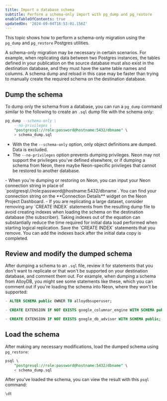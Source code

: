 ```yaml
---
title: Import a database schema
subtitle: Perform a schema-only import with pg_dump and pg_restore
enableTableOfContents: true
updatedOn: '2024-09-04T18:53:01.156Z'
---
```


This topic shows how to perform a schema-only migration using the `pg_dump` and `pg_restore` Postgres utilities.

A schema-only migration may be necessary in certain scenarios. For example, when replicating data between two Postgres instances, the tables defined in your publication on the source database must also exist in the destination database, and they must have the same table names and columns. A schema dump and reload in this case may be faster than trying to manually create the required schema on the destination database.

## Dump the schema

To dump only the schema from a database, you can run a `pg_dump` command similar to the following to create an `.sql` dump file with the schema only:

```sql
pg_dump --schema-only \
	--no-privileges \
	"postgresql://role:password@hostname:5432/dbname" \
	> schema_dump.sql
```

- With the the `--schema-only` option, only object definitions are dumped. Data is excluded.
- The `--no-privileges` option prevents dumping privileges. Neon may not support the privileges you've defined elsewhere, or if dumping a schema from Neon, there maybe Neon-specific privileges that cannot be restored to another database.

<Admonition type="tip" title="tips">
- When you're dumping or restoring on Neon, you can input your Neon connection string in place of `postgresql://role:password@hostname:5432/dbname`. You can find your connection string on the **Connection Details** widget on the Neon Project Dashboard.
- If you are replicating a large dataset, consider removing any `CREATE INDEX` statements from the resulting dump file to avoid creating indexes when loading the schema on the destination database (the subscriber). Taking indexes out of the equation can substantially reduce the time required for initial data load performed when starting logical replication. Save the `CREATE INDEX` statements that you remove. You can add the indexes back after the initial data copy is completed.
</Admonition>

## Review and modify the dumped schema

After dumping a schema to an `.sql` file, review it for statements that you don't want to replicate or that won't be supported on your destination database, and comment them out. For example, when dumping a schema from AlloyDB, you might see some statements like these, which you can comment out if you're loading the schema into Neon, where they won't be supported:

```sql
- ALTER SCHEMA public OWNER TO alloydbsuperuser;

- CREATE EXTENSION IF NOT EXISTS google_columnar_engine WITH SCHEMA public;

- CREATE EXTENSION IF NOT EXISTS google_db_advisor WITH SCHEMA public;
```

## Load the schema

After making any necessary modifications, load the dumped schema using `pg_restore`:

```sql
psql \
	"postgresql://role:password@hostname:5432/dbname" \
	< schema_dump.sql
```

After you've loaded the schema, you can view the result with this `psql` command:

```sql
\dt
```
